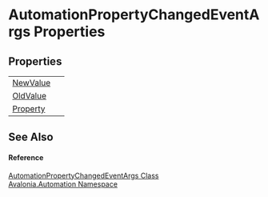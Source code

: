 # AutomationPropertyChangedEventArgs Properties




## Properties
<table>
<tr>
<td><a href="P_Avalonia_Automation_AutomationPropertyChangedEventArgs_NewValue">NewValue</a></td>
<td> </td>
</tr>
<tr>
<td><a href="P_Avalonia_Automation_AutomationPropertyChangedEventArgs_OldValue">OldValue</a></td>
<td> </td>
</tr>
<tr>
<td><a href="P_Avalonia_Automation_AutomationPropertyChangedEventArgs_Property">Property</a></td>
<td> </td>
</tr>
</table>

## See Also


#### Reference
<a href="T_Avalonia_Automation_AutomationPropertyChangedEventArgs">AutomationPropertyChangedEventArgs Class</a>  
<a href="N_Avalonia_Automation">Avalonia.Automation Namespace</a>  

